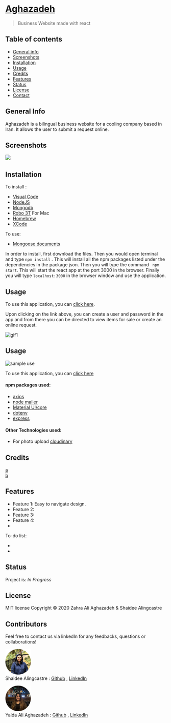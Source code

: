 # [Aghazadeh]()

> Business Website made with react

## Table of contents
* [General info](#general-info) 
* [Screenshots](#screenshots) 
* [Installation](#installation) 
* [Usage](#usage)
* [Credits](#credits)
* [Features](#features) 
* [Status](#status) 
* [License](#license) 
* [Contact](#contact)


## General Info
Aghazadeh is a bilingual business website for a cooling company based in Iran. It allows the user to submit a request online.


## Screenshots


<img src="./public/assets/images/screenshot1.png" width="640px"> 



## Installation

To install : 
* [Visual Code](https://code.visualstudio.com/docs/setup/setup-overview)
* [NodeJS](https://nodejs.org/en/download/)
* [Mongodb](https://docs.mongodb.com/manual/installation/) <br>
* [Robo 3T](https://robomongo.org/download)
For Mac <br>
* [Homebrew](https://brew.sh/)
* [XCode](https://developer.apple.com/xcode/)

To use:
* [Mongoose documents](https://mongoosejs.com/docs/guide.html)




In order to install, first download the files. Then you would open terminal and type ```npm install``` . This will install all the npm packages listed under the dependencies in the package.json. Then you will type the command ``` npm start```. This will start the react app at the port 3000 in the browser. Finally you will type ```localhost:3000``` in the browser window and use the application. 




## Usage 

To use this application, you can [click here]().

Upon clicking on the link above, you can create a user and password in the app and from there you can be directed to view items for sale or create an online request.

![gif1](./public/assets/images/gif1.gif)







## Usage 

![sample use](./public/assets/images/gif1.gif)


To use this application, you can [click here](https://fitnesstrackeryalda.herokuapp.com/)


#### npm packages used:

 * [axios](https://www.npmjs.com/package/axios)
 * [node mailer](https://www.npmjs.com/package/nodemailer)
 * [Material UI/core](https://www.npmjs.com/package/@material-ui/core)
 * [dotenv](https://www.npmjs.com/package/dotenv)
 * [express](https://www.npmjs.com/package/express)


#### Other Technologies used:
* For photo upload [cloudinary](https://cloudinary.com/)



## Credits


[a]() <br>
[b]()


## Features

* Feature 1: Easy to navigate design.
* Feature 2: 
* Feature 3: 
* Feature 4: 
* 



To-do list:

*  
*  



## Status
Project is:  _In Progress_


## License

MIT license 
Copyright © 2020 Zahra Ali Aghazadeh & Shaidee Alingcastre



## Contributors

Feel free to contact us via linkedIn for any feedbacks, questions or collaborations! 



<img src="./assets/images/Shaidee3.png" width="80px"> <br>
Shaidee Alingcastre : 
[Github](https://github.com/sali6798) ,
[LinkedIn](https://www.linkedin.com/in/shaidee-alingcastre/)




<img src="./assets/images/yalda4.png" width="80px"> <br>
Yalda Ali Aghazadeh : 
[Github](https://github.com/zahraaliaghazadeh) ,
[LinkedIn](www.linkedin.com/in/yalda-aghazade)





